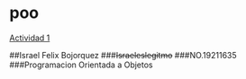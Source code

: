 # poo

[Actividad 1](./Setup/README.md) 


##Israel Felix Bojorquez
###~~Israeleslegitmo~~
###NO.19211635 
###Programacion Orientada a Objetos